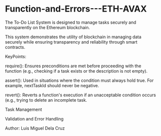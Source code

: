 # Function-and-Errors---ETH-AVAX

The To-Do List System is designed to manage tasks securely and transparently on the Ethereum blockchain.

This system demonstrates the utility of blockchain in managing data securely while ensuring transparency and reliability through smart contracts.

KeyPoints:

require():
Ensures preconditions are met before proceeding with the function (e.g., checking if a task exists or the description is not empty).

assert():
Used in situations where the condition must always hold true. For example, nextTaskId should never be negative.

revert():
Reverts a function's execution if an unacceptable condition occurs (e.g., trying to delete an incomplete task.

Task Management

Validation and Error Handling

Author:
Luis Miguel Dela Cruz
